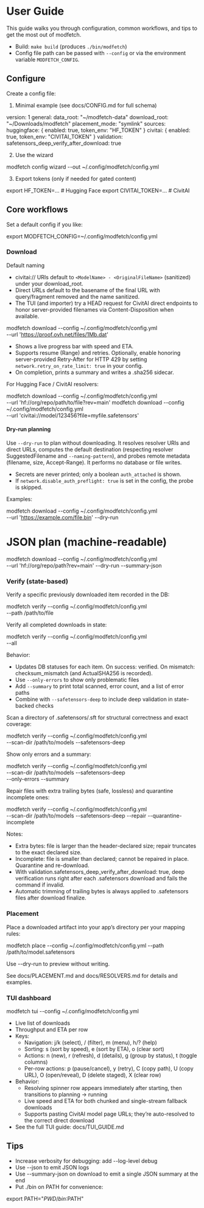 # User Guide

This guide walks you through configuration, common workflows, and tips to get the most out of modfetch.

- Build: `make build` (produces `./bin/modfetch`)
- Config file path can be passed with `--config` or via the environment variable `MODFETCH_CONFIG`.

## Configure

Create a config file:

1) Minimal example (see docs/CONFIG.md for full schema)

version: 1
general:
  data_root: "~/modfetch-data"
  download_root: "~/Downloads/modfetch"
  placement_mode: "symlink"
sources:
  huggingface: { enabled: true, token_env: "HF_TOKEN" }
  civitai:     { enabled: true, token_env: "CIVITAI_TOKEN" }
validation:
  safetensors_deep_verify_after_download: true

2) Use the wizard

modfetch config wizard --out ~/.config/modfetch/config.yml

3) Export tokens (only if needed for gated content)

export HF_TOKEN=...    # Hugging Face
export CIVITAI_TOKEN=...  # CivitAI

## Core workflows

Set a default config if you like:

export MODFETCH_CONFIG=~/.config/modfetch/config.yml

### Download

Default naming
- civitai:// URIs default to `<ModelName> - <OriginalFileName>` (sanitized) under your download_root.
- Direct URLs default to the basename of the final URL with query/fragment removed and the name sanitized.
- The TUI (and importer) try a HEAD request for CivitAI direct endpoints to honor server-provided filenames via Content-Disposition when available.

modfetch download --config ~/.config/modfetch/config.yml \
  --url 'https://proof.ovh.net/files/1Mb.dat'

- Shows a live progress bar with speed and ETA.
- Supports resume (Range) and retries. Optionally, enable honoring server-provided Retry-After for HTTP 429 by setting `network.retry_on_rate_limit: true` in your config.
- On completion, prints a summary and writes a .sha256 sidecar.

For Hugging Face / CivitAI resolvers:

modfetch download --config ~/.config/modfetch/config.yml \
  --url 'hf://org/repo/path/to/file?rev=main'
modfetch download --config ~/.config/modfetch/config.yml \
  --url 'civitai://model/123456?file=myfile.safetensors'

#### Dry-run planning

Use `--dry-run` to plan without downloading. It resolves resolver URIs and direct URLs, computes the default destination (respecting resolver SuggestedFilename and `--naming-pattern`), and probes remote metadata (filename, size, Accept-Range). It performs no database or file writes.

- Secrets are never printed; only a boolean `auth_attached` is shown.
- If `network.disable_auth_preflight: true` is set in the config, the probe is skipped.

Examples:

modfetch download --config ~/.config/modfetch/config.yml \
  --url 'https://example.com/file.bin' --dry-run

# JSON plan (machine-readable)
modfetch download --config ~/.config/modfetch/config.yml \
  --url 'hf://org/repo/path?rev=main' --dry-run --summary-json

### Verify (state-based)

Verify a specific previously downloaded item recorded in the DB:

modfetch verify --config ~/.config/modfetch/config.yml \
  --path /path/to/file

Verify all completed downloads in state:

modfetch verify --config ~/.config/modfetch/config.yml \
  --all

Behavior:
- Updates DB statuses for each item. On success: verified. On mismatch: checksum_mismatch (and ActualSHA256 is recorded).
- Use `--only-errors` to show only problematic files
- Add `--summary` to print total scanned, error count, and a list of error paths
- Combine with `--safetensors-deep` to include deep validation in state-backed checks

Scan a directory of .safetensors/.sft for structural correctness and exact coverage:

modfetch verify --config ~/.config/modfetch/config.yml \
  --scan-dir /path/to/models --safetensors-deep

Show only errors and a summary:

modfetch verify --config ~/.config/modfetch/config.yml \
  --scan-dir /path/to/models --safetensors-deep \
  --only-errors --summary

Repair files with extra trailing bytes (safe, lossless) and quarantine incomplete ones:

modfetch verify --config ~/.config/modfetch/config.yml \
  --scan-dir /path/to/models --safetensors-deep --repair --quarantine-incomplete

Notes:
- Extra bytes: file is larger than the header-declared size; repair truncates to the exact declared size.
- Incomplete: file is smaller than declared; cannot be repaired in place. Quarantine and re-download.
- With validation.safetensors_deep_verify_after_download: true, deep verification runs right after each .safetensors download and fails the command if invalid.
- Automatic trimming of trailing bytes is always applied to .safetensors files after download finalize.

### Placement

Place a downloaded artifact into your app’s directory per your mapping rules:

modfetch place --config ~/.config/modfetch/config.yml --path /path/to/model.safetensors

Use --dry-run to preview without writing.

See docs/PLACEMENT.md and docs/RESOLVERS.md for details and examples.

### TUI dashboard

modfetch tui --config ~/.config/modfetch/config.yml

- Live list of downloads
- Throughput and ETA per row
- Keys:
  - Navigation: j/k (select), / (filter), m (menu), h/? (help)
  - Sorting: s (sort by speed), e (sort by ETA), o (clear sort)
  - Actions: n (new), r (refresh), d (details), g (group by status), t (toggle columns)
  - Per-row actions: p (pause/cancel), y (retry), C (copy path), U (copy URL), O (open/reveal), D (delete staged), X (clear row)
- Behavior:
  - Resolving spinner row appears immediately after starting, then transitions to planning → running
  - Live speed and ETA for both chunked and single-stream fallback downloads
  - Supports pasting CivitAI model page URLs; they’re auto-resolved to the correct direct download
- See the full TUI guide: docs/TUI_GUIDE.md

## Tips

- Increase verbosity for debugging: add --log-level debug
- Use --json to emit JSON logs
- Use --summary-json on download to emit a single JSON summary at the end
- Put ./bin on PATH for convenience:

export PATH="$PWD/bin:$PATH"

